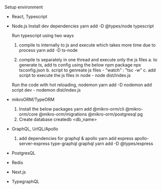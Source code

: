 Setup environment

- React, Typescript

- Node.js
  Install dev dependencies
  yarn add -D @types/node typescript

  Run typescript using two ways

  1. compile ts internally to js and execute which takes more time due to process
     yarn add -D ts-node

  2. compile ts separately in one thread and execute only the js files
     a. to generate ts, add ts config using the below npm package
     npx tsconfig.json
     b. script to genreate js files - "watch" : "tsc -w"
     c. add script to execute the js files in node - node dist/index.js

  Run the code with hot reloading, nodemon
  yarn add -D nodemon
  add script dev - nodemon dist/index.js

- mikroORM/TypeORM

  1. Install the below packages
     yarn add @mikro-orm/cli @mikro-orm/core @mikro-orm/migrations @mikro-orm/postgresql pg
  2. Create database
     createdb <db_name>

- GraphQL, UrlQL/Apollo
  1. add dependencies for graphql & apollo
     yarn add express apollo-server-express type-graphql graphql
     yarn add -D @types/express
- PostgresQL
- Redis
- Next.js
- TypegraphQL
